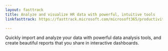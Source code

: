 ```yaml
---
layout: fasttrack
title: Analyze and visualize HR data with powerful, intuitive tools
linkfasttrack: https://fasttrack.microsoft.com/microsoft365/productivitylibrary/Analyze-and-visualize-HR-data-with-powerful-intuitive-tools 

---
```

Quickly import and analyze your data with powerful data analysis tools, and create beautiful reports that you share in interactive dashboards.